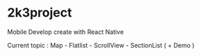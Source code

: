# 2k3project
Mobile Develop create with React Native 

Current topic : Map - Flatlist - ScrollView - SectionList ( + Demo )
